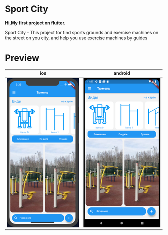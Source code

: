 # Sport City

**Hi,My first project on flutter.**

Sport City - This project for find sports grounds and exercise machines on the street on you city,
and help you use exercise machines by guides

# Preview
ios             |  android
:-------------------------:|:-------------------------:
![](https://raw.githubusercontent.com/reiplexanov/sport_city/master/assets/preview/PrevewI.png)  |  ![](https://raw.githubusercontent.com/reiplexanov/sport_city/master/assets/preview/prevewA.png)
